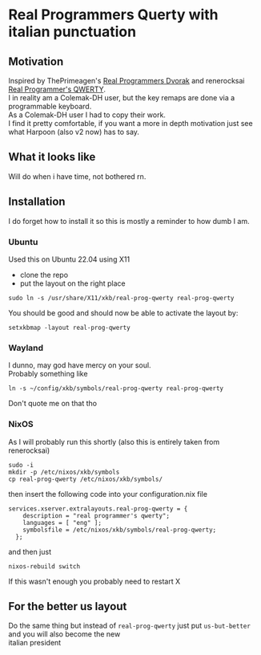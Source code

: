 # Real Programmers Querty with italian punctuation

## Motivation
Inspired by ThePrimeagen's [Real Programmers Dvorak](https://github.com/ThePrimeagen/keyboards) and renerocksai [Real Programmer's QWERTY](https://git.sr.ht/~renerocksai/real-prog-qwerty).\
I in reality am a Colemak-DH user, but the key remaps are done via a programmable keyboard.\
As a Colemak-DH user I had to copy their work.\
I find it pretty comfortable, if you want a more in depth motivation just see what Harpoon (also v2 now) has to say.

## What it looks like
Will do when i have time, not bothered rn.

## Installation
I do forget how to install it so this is mostly a reminder to how dumb I am.
### Ubuntu
Used this on Ubuntu 22.04 using X11
- clone the repo
- put the layout on the right place
```
sudo ln -s /usr/share/X11/xkb/real-prog-qwerty real-prog-qwerty
```
You should be good and should now be able to activate the layout by:
```
setxkbmap -layout real-prog-qwerty
```
### Wayland
I dunno, may god have mercy on your soul.\
Probably something like 
```
ln -s ~/config/xkb/symbols/real-prog-qwerty real-prog-qwerty
```
Don't quote me on that tho
### NixOS
As I will probably run this shortly (also this is entirely taken from renerocksai)
```
sudo -i
mkdir -p /etc/nixos/xkb/symbols
cp real-prog-qwerty /etc/nixos/xkb/symbols/
```
then insert the following code into your configuration.nix file
```
services.xserver.extralayouts.real-prog-qwerty = {
    description = "real programmer's qwerty";
    languages = [ "eng" ];
    symbolsfile = /etc/nixos/xkb/symbols/real-prog-qwerty;
  };
```
and then just
```
nixos-rebuild switch
```
If this wasn't enough you probably need to restart X

## For the better us layout
Do the same thing but instead of ```real-prog-qwerty``` just put ```us-but-better``` and you will also become the new\
italian president
